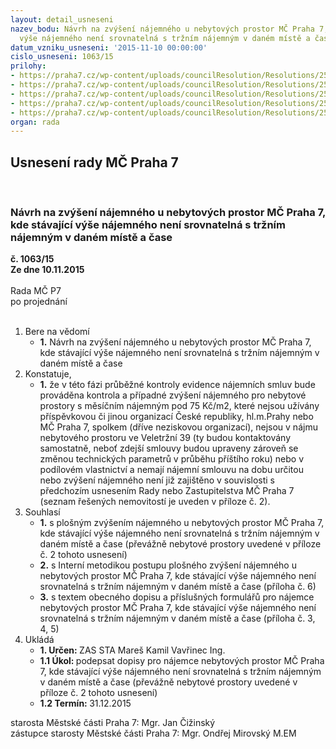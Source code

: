```yaml
---
layout: detail_usneseni
nazev_bodu: Návrh na zvýšení nájemného u nebytových prostor MČ Praha 7, kde stávající
  výše nájemného není srovnatelná s tržním nájemným v daném místě a čase
datum_vzniku_usneseni: '2015-11-10 00:00:00'
cislo_usneseni: 1063/15
prilohy:
- https://praha7.cz/wp-content/uploads/councilResolution/Resolutions/25786/72-15-priloha_01_najemnbp15.doc
- https://praha7.cz/wp-content/uploads/councilResolution/Resolutions/25786/72-15-priloha_02_najemnbp15.pdf
- https://praha7.cz/wp-content/uploads/councilResolution/Resolutions/25786/72-15-priloha_03_najemnbp15.doc
- https://praha7.cz/wp-content/uploads/councilResolution/Resolutions/25786/72-15-priloha_04_najemnbp15.docx
- https://praha7.cz/wp-content/uploads/councilResolution/Resolutions/25786/72-15-priloha_05_najemnbp15.docx
organ: rada
---
```

<div id="ucUsn_pList" class="usn">
	<span><h2>Usnesení rady MČ Praha 7 </h2>
<br></span><div class="standBody">
<span><h3>Návrh na zvýšení nájemného u nebytových prostor MČ Praha 7, kde stávající výše nájemného není srovnatelná s tržním nájemným v daném místě a čase</h3></span><div class="center">
		<strong>č. 1063/15</strong><br>
	</div>
<div class="center">
		<strong>Ze dne 10.11.2015</strong><br><br>
	</div>Rada MČ P7<br> po projednání<br><br><ol>
<li>Bere na vědomí<ul><li>
<strong>1.</strong> Návrh na zvýšení nájemného u nebytových prostor MČ Praha 7, kde stávající výše nájemného není srovnatelná s tržním nájemným v daném místě a čase</li></ul>
</li>
<li>Konstatuje,<ul><li>
<strong>1.</strong> že v této fázi průběžné kontroly evidence nájemních smluv bude prováděna kontrola a případné zvýšení nájemného pro nebytové prostory s měsíčním nájemným pod 75 Kč/m2, které nejsou užívány příspěvkovou či jinou organizací České republiky, hl.m.Prahy nebo MČ Praha 7, spolkem (dříve neziskovou organizací), nejsou v nájmu nebytového prostoru ve Veletržní 39 (ty budou kontaktovány samostatně, neboť zdejší smlouvy budou upraveny zároveň se změnou technických parametrů v průběhu příštího roku) nebo v podílovém vlastnictví a nemají nájemní smlouvu na dobu určitou nebo zvýšení nájemného není již zajištěno v souvislosti s předchozím usnesením Rady nebo Zastupitelstva MČ Praha 7 (seznam řešených nemovitostí je uveden v příloze č. 2).</li></ul>
</li>
<li>Souhlasí<ul>
<li>
<strong>1.</strong> s plošným zvýšením nájemného u nebytových prostor MČ Praha 7, kde stávající výše nájemného není srovnatelná s tržním nájemným v daném místě a čase (převážně nebytové prostory uvedené v příloze č. 2 tohoto usnesení)</li>
<li>
<strong>2.</strong> s Interní metodikou postupu plošného zvýšení nájemného u nebytových prostor MČ Praha 7, kde stávající výše nájemného není srovnatelná s tržním nájemným  v daném místě a čase (příloha č. 6)</li>
<li>
<strong>3.</strong> s textem obecného dopisu a příslušných formulářů pro nájemce nebytových prostor MČ Praha 7, kde stávající výše nájemného není srovnatelná s tržním nájemným v daném místě a čase (příloha č. 3, 4, 5)</li>
</ul>
</li>
<li>Ukládá<ul>
<li>
<strong>1. Určen: </strong>ZAS STA Mareš Kamil Vavřinec Ing.</li>
<li>
<strong>1.1 Úkol: </strong>podepsat dopisy pro nájemce nebytových prostor MČ Praha 7, kde stávající výše nájemného není srovnatelná s tržním nájemným v daném místě a čase (převážně nebytové prostory uvedené v příloze č. 2 tohoto usnesení)</li>
<li>
<strong>1.2 Termín: </strong>31.12.2015</li>
</ul>
</li>
</ol>starosta Městské části Praha 7: Mgr. Jan Čižinský<br>zástupce starosty Městské části Praha 7: Mgr. Ondřej Mirovský M.EM 
</div>
</div>